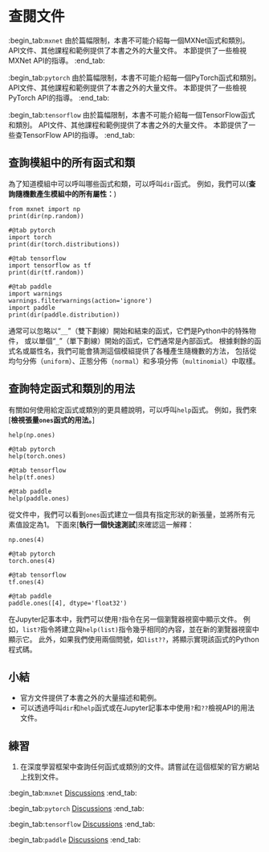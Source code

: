 # 查閱文件

:begin_tab:`mxnet`
由於篇幅限制，本書不可能介紹每一個MXNet函式和類別。
API文件、其他課程和範例提供了本書之外的大量文件。
本節提供了一些檢視MXNet API的指導。
:end_tab:

:begin_tab:`pytorch`
由於篇幅限制，本書不可能介紹每一個PyTorch函式和類別。
API文件、其他課程和範例提供了本書之外的大量文件。
本節提供了一些檢視PyTorch API的指導。
:end_tab:

:begin_tab:`tensorflow`
由於篇幅限制，本書不可能介紹每一個TensorFlow函式和類別。
API文件、其他課程和範例提供了本書之外的大量文件。
本節提供了一些查TensorFlow API的指導。
:end_tab:

## 查詢模組中的所有函式和類

為了知道模組中可以呼叫哪些函式和類，可以呼叫`dir`函式。
例如，我們可以(**查詢隨機數產生模組中的所有屬性：**)

```{.python .input}
from mxnet import np
print(dir(np.random))
```

```{.python .input}
#@tab pytorch
import torch
print(dir(torch.distributions))
```

```{.python .input}
#@tab tensorflow
import tensorflow as tf
print(dir(tf.random))
```

```{.python .input}
#@tab paddle
import warnings
warnings.filterwarnings(action='ignore')
import paddle
print(dir(paddle.distribution))
```

通常可以忽略以“`__`”（雙下劃線）開始和結束的函式，它們是Python中的特殊物件，
或以單個“`_`”（單下劃線）開始的函式，它們通常是內部函式。
根據剩餘的函式名或屬性名，我們可能會猜測這個模組提供了各種產生隨機數的方法，
包括從均勻分佈（`uniform`）、正態分佈（`normal`）和多項分佈（`multinomial`）中取樣。

## 查詢特定函式和類別的用法

有關如何使用給定函式或類別的更具體說明，可以呼叫`help`函式。
例如，我們來[**檢視張量`ones`函式的用法。**]

```{.python .input}
help(np.ones)
```

```{.python .input}
#@tab pytorch
help(torch.ones)
```

```{.python .input}
#@tab tensorflow
help(tf.ones)
```

```{.python .input}
#@tab paddle
help(paddle.ones)
```

從文件中，我們可以看到`ones`函式建立一個具有指定形狀的新張量，並將所有元素值設定為1。
下面來[**執行一個快速測試**]來確認這一解釋：

```{.python .input}
np.ones(4)
```

```{.python .input}
#@tab pytorch
torch.ones(4)
```

```{.python .input}
#@tab tensorflow
tf.ones(4)
```

```{.python .input}
#@tab paddle
paddle.ones([4], dtype='float32')
```

在Jupyter記事本中，我們可以使用`?`指令在另一個瀏覽器視窗中顯示文件。
例如，`list?`指令將建立與`help(list)`指令幾乎相同的內容，並在新的瀏覽器視窗中顯示它。
此外，如果我們使用兩個問號，如`list??`，將顯示實現該函式的Python程式碼。

## 小結

* 官方文件提供了本書之外的大量描述和範例。
* 可以透過呼叫`dir`和`help`函式或在Jupyter記事本中使用`?`和`??`檢視API的用法文件。

## 練習

1. 在深度學習框架中查詢任何函式或類別的文件。請嘗試在這個框架的官方網站上找到文件。

:begin_tab:`mxnet`
[Discussions](https://discuss.d2l.ai/t/1764)
:end_tab:

:begin_tab:`pytorch`
[Discussions](https://discuss.d2l.ai/t/1765)
:end_tab:

:begin_tab:`tensorflow`
[Discussions](https://discuss.d2l.ai/t/1763)
:end_tab:

:begin_tab:`paddle`
[Discussions](https://discuss.d2l.ai/t/11686)
:end_tab:
